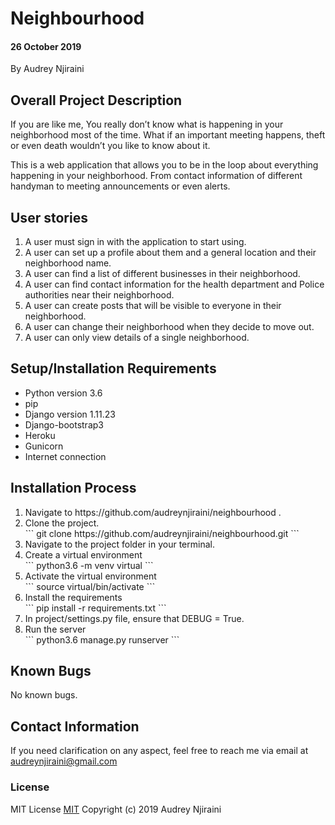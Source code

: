 # Neighbourhood

#### 26 October 2019
By Audrey Njiraini

## Overall Project Description
If you are like me, You really don’t know what is happening in your neighborhood most of the time. What if an important meeting happens, theft or even death wouldn’t you like to know about it.

This is a web application that allows you to be in the loop about everything happening in your neighborhood. From contact information of different handyman to meeting announcements or even alerts.

## User stories
<ol>
    <li>A user must sign in with the application to start using.</li>
    <li>A user can set up a profile about them and a general location and their neighborhood name. </li>
    <li>A user can find a list of different businesses in their neighborhood.</li>
    <li>A user can find contact information for the health department and Police authorities near their neighborhood.</li>
    <li>A user can create posts that will be visible to everyone in their neighborhood.</li>
    <li>A user can change their neighborhood when they decide to move out.</li>
    <li>A user can only view details of a single neighborhood.</li>

</ol>


## Setup/Installation Requirements
* Python version 3.6
* pip
* Django version 1.11.23
* Django-bootstrap3
* Heroku
* Gunicorn
* Internet connection

## Installation Process
<ol>
    <li>Navigate to https://github.com/audreynjiraini/neighbourhood .</li>
    <li>Clone the project.</li>
    ``` git clone https://github.com/audreynjiraini/neighbourhood.git ```
    <li>Navigate to the project folder in your terminal.</li>
    <li>Create a virtual environment</li>
    ``` python3.6 -m venv virtual ```
    <li>Activate the virtual environment</li>
    ``` source virtual/bin/activate ```
    <li>Install the requirements</li>
    ``` pip install -r requirements.txt ```
    <li>In project/settings.py file, ensure that DEBUG = True.</li>
    <li>Run the server</li>
    ``` python3.6 manage.py runserver ```
</ol>

## Known Bugs
No known bugs.

## Contact Information
If you need clarification on any aspect, feel free to reach me via email at audreynjiraini@gmail.com

### License
MIT License [MIT](license.txt)
Copyright (c) 2019 Audrey Njiraini
